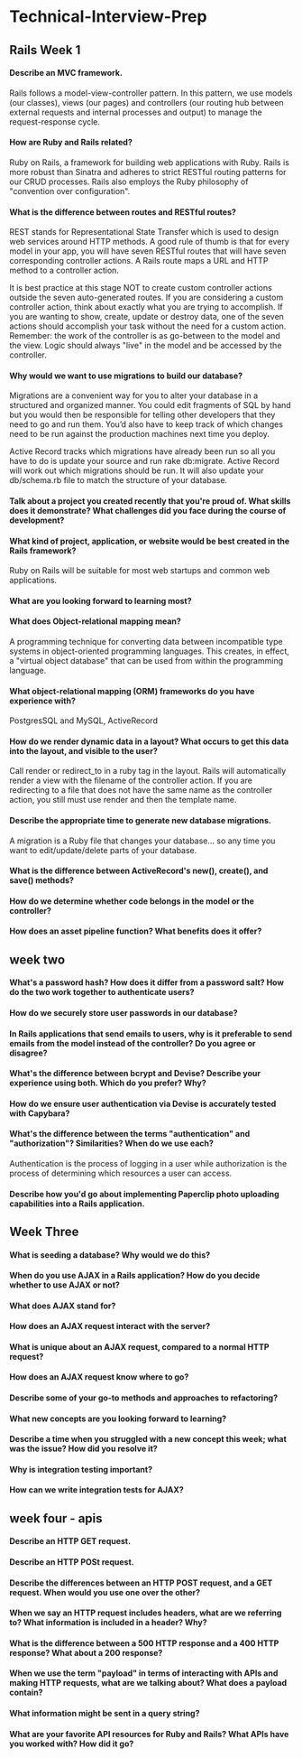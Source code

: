 # Technical-Interview-Prep
## Rails Week 1
#### Describe an MVC framework.
Rails follows a model-view-controller pattern. In this pattern, we use models (our classes), views (our pages) and controllers (our routing hub between external requests and internal processes and output) to manage the request-response cycle.

#### How are Ruby and Rails related?
Ruby on Rails, a framework for building web applications with Ruby. Rails is more robust than Sinatra and adheres to strict RESTful routing patterns for our CRUD processes. Rails also employs the Ruby philosophy of "convention over configuration".

#### What is the difference between routes and RESTful routes?
REST stands for Representational State Transfer which is used to design web services around HTTP methods. A good rule of thumb is that for every model in your app, you will have seven RESTful routes that will have seven corresponding controller actions. A Rails route maps a URL and HTTP method to a controller action.

It is best practice at this stage NOT to create custom controller actions outside the seven auto-generated routes. If you are considering a custom controller action, think about exactly what you are trying to accomplish. If you are wanting to show, create, update or destroy data, one of the seven actions should accomplish your task without the need for a custom action. Remember: the work of the controller is as go-between to the model and the view. Logic should always "live" in the model and be accessed by the controller.

#### Why would we want to use migrations to build our database?
Migrations are a convenient way for you to alter your database in a structured and organized manner. You could edit fragments of SQL by hand but you would then be responsible for telling other developers that they need to go and run them. You’d also have to keep track of which changes need to be run against the production machines next time you deploy.

Active Record tracks which migrations have already been run so all you have to do is update your source and run rake db:migrate. Active Record will work out which migrations should be run. It will also update your db/schema.rb file to match the structure of your database.

#### Talk about a project you created recently that you're proud of. What skills does it demonstrate? What challenges did you face during the course of development?

#### What kind of project, application, or website would be best created in the Rails framework?
Ruby on Rails will be suitable for most web startups and common web applications. 

#### What are you looking forward to learning most?

#### What does Object-relational mapping mean?
A programming technique for converting data between incompatible type systems in object-oriented programming languages. This creates, in effect, a "virtual object database" that can be used from within the programming language.

#### What object-relational mapping (ORM) frameworks do you have experience with?
PostgresSQL and MySQL, ActiveRecord

#### How do we render dynamic data in a layout? What occurs to get this data into the layout, and visible to the user?
Call render or redirect_to in a ruby tag in the layout. Rails will automatically render a view with the filename of the controller action. If you are redirecting to a file that does not have the same name as the controller action, you still must use render and then the template name.

#### Describe the appropriate time to generate new database migrations.
A migration is a Ruby file that changes your database... so any time you want to edit/update/delete parts of your database.

#### What is the difference between ActiveRecord's new(), create(), and save() methods?

#### How do we determine whether code belongs in the model or the controller?

#### How does an asset pipeline function? What benefits does it offer?

## week two

#### What's a password hash? How does it differ from a password salt? How do the two work together to authenticate users?
#### How do we securely store user passwords in our database?
#### In Rails applications that send emails to users, why is it preferable to send emails from the model instead of the controller? Do you agree or disagree?
#### What's the difference between bcrypt and Devise? Describe your experience using both. Which do you prefer? Why?
#### How do we ensure user authentication via Devise is accurately tested with Capybara?
#### What's the difference between the terms "authentication" and "authorization"? Similarities? When do we use each?
Authentication is the process of logging in a user while authorization is the process of determining which resources a user can access.
#### Describe how you'd go about implementing Paperclip photo uploading capabilities into a Rails application.

## Week Three

#### What is seeding a database? Why would we do this?
#### When do you use AJAX in a Rails application? How do you decide whether to use AJAX or not?
#### What does AJAX stand for?
#### How does an AJAX request interact with the server?
#### What is unique about an AJAX request, compared to a normal HTTP request?
#### How does an AJAX request know where to go?
#### Describe some of your go-to methods and approaches to refactoring?
#### What new concepts are you looking forward to learning?
#### Describe a time when you struggled with a new concept this week; what was the issue? How did you resolve it?
#### Why is integration testing important?
#### How can we write integration tests for AJAX?

## week four - apis

#### Describe an HTTP GET request.
#### Describe an HTTP POSt request.
#### Describe the differences between an HTTP POST request, and a GET request. When would you use one over the other?
#### When we say an HTTP request includes headers, what are we referring to? What information is included in a header? Why?
#### What is the difference between a 500 HTTP response and a 400 HTTP response? What about a 200 response?
#### When we use the term "payload" in terms of interacting with APIs and making HTTP requests, what are we talking about? What does a payload contain?
#### What information might be sent in a query string?
#### What are your favorite API resources for Ruby and Rails? What APIs have you worked with? How did it go?
